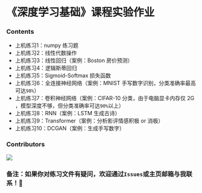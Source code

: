 # 《深度学习基础》课程实验作业

### Contents
- 上机练习1：numpy 练习题
- 上机练习2：线性代数操作
- 上机练习3：线性回归（案例：Boston 房价预测）
- 上机练习4：逻辑斯蒂回归
- 上机练习5：Sigmoid-Softmax 损失函数
- 上机练习6：全连接神经网络（案例：MNIST 手写数字识别，分类准确率最高可达`98%`）
- 上机练习7：卷积神经网络（案例：CIFAR-10 分类，由于电脑显卡内存仅 2G ，模型深度不够，但分类准确率可达`90%`以上）
- 上机练习8：RNN（案例：LSTM 生成古诗）
- 上机练习9：Transformer（案例：分析影评情感积极 or 消极）
- 上机练习10：DCGAN（案例：生成手写数字）

### Contributors
<a href="https://github.com/Actually123/Deep_Learning_Homeworks/graphs/contributors">
  <img src="https://contrib.rocks/image?repo=Actually123/Deep_Learning_Homeworks" />
</a>

### 备注：如果你对练习文件有疑问，欢迎通过`Issues`或主页邮箱与我联系！🥳
